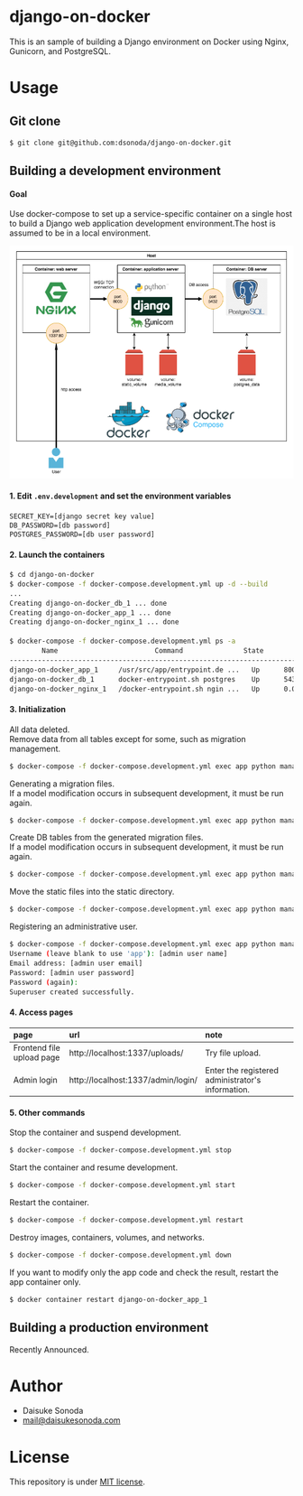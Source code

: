 # django-on-docker

This is an sample of building a Django environment on Docker using Nginx, Gunicorn, and PostgreSQL.

# Usage

## Git clone  

```bash
$ git clone git@github.com:dsonoda/django-on-docker.git
```

## Building a development environment  

#### Goal  

Use docker-compose to set up a service-specific container on a single host to build a Django web application development environment.The host is assumed to be in a local environment.  

![](https://github.com/dsonoda/django-on-docker/blob/images/django_on_docker_development.png)  

#### 1. Edit ```.env.development``` and set the environment variables  

```.env
SECRET_KEY=[django secret key value]
DB_PASSWORD=[db password]
POSTGRES_PASSWORD=[db user password]
```

#### 2. Launch the containers  

```bash
$ cd django-on-docker
$ docker-compose -f docker-compose.development.yml up -d --build
...
Creating django-on-docker_db_1 ... done
Creating django-on-docker_app_1 ... done
Creating django-on-docker_nginx_1 ... done

$ docker-compose -f docker-compose.development.yml ps -a
        Name                        Command               State          Ports
----------------------------------------------------------------------------------------
django-on-docker_app_1     /usr/src/app/entrypoint.de ...   Up      8000/tcp
django-on-docker_db_1      docker-entrypoint.sh postgres    Up      5432/tcp
django-on-docker_nginx_1   /docker-entrypoint.sh ngin ...   Up      0.0.0.0:1337->80/tcp
```

#### 3. Initialization  

All data deleted.  
Remove data from all tables except for some, such as migration management.  

```bash
$ docker-compose -f docker-compose.development.yml exec app python manage.py flush --no-input
```

Generating a migration files.  
If a model modification occurs in subsequent development, it must be run again.  

```bash
$ docker-compose -f docker-compose.development.yml exec app python manage.py makemigrations
```

Create DB tables from the generated migration files.  
If a model modification occurs in subsequent development, it must be run again.  

```bash
$ docker-compose -f docker-compose.development.yml exec app python manage.py migrate
```

Move the static files into the static directory.  

```bash
$ docker-compose -f docker-compose.development.yml exec app python manage.py collectstatic --no-input --clear
```

Registering an administrative user.  

```bash
$ docker-compose -f docker-compose.development.yml exec app python manage.py createsuperuser
Username (leave blank to use 'app'): [admin user name]
Email address: [admin user email]
Password: [admin user password]
Password (again):
Superuser created successfully.
```

#### 4. Access pages  

|page|url|note|
|:---|:---|:---|
|Frontend file upload page|http://localhost:1337/uploads/|Try file upload.|
|Admin login|http://localhost:1337/admin/login/|Enter the registered administrator's information.|

#### 5. Other commands  
Stop the container and suspend development.  

```bash
$ docker-compose -f docker-compose.development.yml stop
```

Start the container and resume development.  

```bash
$ docker-compose -f docker-compose.development.yml start
```

Restart the container.  

```bash
$ docker-compose -f docker-compose.development.yml restart
```

Destroy images, containers, volumes, and networks.  

```bash
$ docker-compose -f docker-compose.development.yml down
```

If you want to modify only the app code and check the result, restart the app container only.  

```bash
$ docker container restart django-on-docker_app_1
```

## Building a production environment  
Recently Announced.  

# Author  

- Daisuke Sonoda  
- mail@daisukesonoda.com  

# License  

This repository is under [MIT license](https://github.com/dsonoda/django-on-docker/blob/main/LICENSE).  
